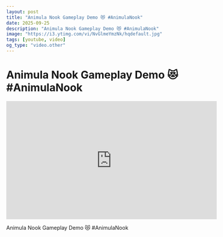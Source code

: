 ```yaml
---
layout: post
title: "Animula Nook Gameplay Demo 😻 #AnimulaNook"
date: 2025-09-25
description: "Animula Nook Gameplay Demo 😻 #AnimulaNook"
image: "https://i3.ytimg.com/vi/NvGlmeYmzNk/hqdefault.jpg"
tags: [youtube, video]
og_type: "video.other"
---
```


<script type="application/ld+json">
{
  "@context": "http://schema.org",
  "@type": "VideoObject",
  "name": "Animula Nook Gameplay Demo \ud83d\ude3b #AnimulaNook",
  "description": "Animula Nook Gameplay Demo \ud83d\ude3b #AnimulaNook",
  "thumbnailUrl": "https://i3.ytimg.com/vi/NvGlmeYmzNk/hqdefault.jpg",
  "uploadDate": "2025-09-25T17:26:34",
  "embedUrl": "https://www.youtube.com/embed/NvGlmeYmzNk",
  "publisher": {
    "@type": "Person",
    "name": "Celo Zaga"
  },
  "mainEntityOfPage": {
    "@type": "WebPage",
    "@id": "https://celozaga.github.io/2025/09/25/animula-nook-gameplay-demo-\ud83d\ude3b-#animulanook-NvGlmeYmzNk.html"
  },
  "duration": "PT0M0S"
}
</script>

<script type="application/ld+json">
{
  "@context": "http://schema.org",
  "@type": "BlogPosting",
  "headline": "Animula Nook Gameplay Demo \ud83d\ude3b #AnimulaNook",
  "image": "https://i3.ytimg.com/vi/NvGlmeYmzNk/hqdefault.jpg",
  "publisher": {
    "@type": "Person",
    "name": "Celo Zaga"
  },
  "url": "https://celozaga.github.io/2025/09/25/animula-nook-gameplay-demo-\ud83d\ude3b-#animulanook-NvGlmeYmzNk.html",
  "datePublished": "2025-09-25T17:26:34",
  "dateCreated": "2025-09-25T17:26:34",
  "dateModified": "2025-09-25T17:26:34",
  "description": "Animula Nook Gameplay Demo \ud83d\ude3b #AnimulaNook",
  "author": {
    "@type": "Person",
    "name": "Celo Zaga"
  },
  "mainEntityOfPage": {
    "@type": "WebPage",
    "@id": "https://celozaga.github.io/2025/09/25/animula-nook-gameplay-demo-\ud83d\ude3b-#animulanook-NvGlmeYmzNk.html"
  }
}
</script>

<h1 class="youtube-post-title">Animula Nook Gameplay Demo 😻 #AnimulaNook</h1>

<iframe width="560" height="315" src="https://www.youtube.com/embed/NvGlmeYmzNk" class="youtube-post-embed" frameborder="0" allowfullscreen></iframe>

<p class="youtube-post-description">Animula Nook Gameplay Demo 😻 #AnimulaNook</p>
